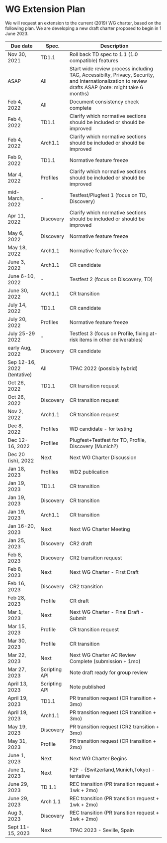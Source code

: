 # WG Extension Plan
We will request an extension to the current (2019) WG charter, based on the following plan.
We are developing a new draft charter proposed to begin in 1 June 2023.

| Due date | Spec. | Description |
| --- | --- | --- |
| Nov 30, 2021 | TD1.1 | Roll back TD spec to 1.1 (1.0 compatible) features |
| ASAP | All | Start wide review process including TAG, Accessibilty, Privacy, Security, and Internationalization to review drafts ASAP (note: might take 6 months) |
| Feb 4, 2022 | All | Document consistency check complete |
| Feb 4, 2022 | TD1.1 | Clarify which normative sections should be included or should be improved |
| Feb 4, 2022 | Arch1.1 | Clarify which normative sections should be included or should be improved |
| Feb 9, 2022 | TD1.1 | Normative feature freeze |
| Mar 4, 2022 | Profiles | Clarify which normative sections should be included or should be improved |
| mid-March, 2022 | - | Testfest/Plugfest 1 (focus on TD, Discovery) |
| Apr 11, 2022 | Discovery | Clarify which normative sections should be included or should be improved |
| May 6, 2022 | Discovery | Normative feature freeze |
| May 18, 2022 | Arch1.1 | Normative feature freeze |
| June 3, 2022 | Arch1.1 | CR candidate |
| June 6-10, 2022 | - | Testfest 2 (focus on Discovery, TD) |
| June 30, 2022 | Arch1.1 | CR transition |
| July 14, 2022 | TD1.1 | CR candidate |
| July 20, 2022 | Profiles | Normative feature freeze |
| July 25-29 2022 | -   | Testfest 3 (focus on Profile, fixing at-risk items in other deliverables) |
| early Aug, 2022 | Discovery | CR candidate |
| Sep 12-16, 2022 (tentative)| All | TPAC 2022 (possibly hybrid) |
| Oct 26, 2022 | TD1.1 | CR transition request |
| Oct 26, 2022 | Discovery | CR transition request |
| Nov 2, 2022 | Arch1.1 | CR transition request |
| Dec 8, 2022 | Profiles | WD candidate - for testing  |
| Dec 12-16, 2022 | Profiles | Plugfest+Testfest for TD, Profile, Discovery (Munich?) |
| Dec 20 (ish), 2022 | Next | Next WG Charter Discussion |
| Jan 18, 2023 | Profiles | WD2 publication |
| Jan 19, 2023 | TD1.1 | CR transition |
| Jan 19, 2023 | Discovery | CR transition |
| Jan 19, 2023 | Arch1.1 | CR transition |
| Jan 16-20, 2023 | Next | Next WG Charter Meeting |
| Jan 25, 2023 | Discovery | CR2 draft |
| Feb 8, 2023 | Discovery | CR2 transition request |
| Feb 8, 2023 | Next | Next WG Charter - First Draft |
| Feb 16, 2023 | Discovery | CR2 transition |
| Feb 28, 2023 | Profile | CR draft |
| Mar 1, 2023 | Next | Next WG Charter - Final Draft - Submit |
| Mar 15, 2023 | Profile | CR transition request |
| Mar 30, 2023 | Profile | CR transition |
| Mar 22, 2023 | Next | Next WG Charter AC Review Complete (submission + 1mo) |
| Mar 27, 2023 | Scripting API | Note draft ready for group review |
| April 13, 2023 | Scripting API | Note published |
| April 19, 2023 | TD1.1 | PR transition request (CR transition + 3mo) |
| April 19, 2023 | Arch1.1 | PR transition request (CR transition + 3mo) |
| May 19, 2023 | Discovery | PR transition request (CR2 transition + 3mo) |
| May 31, 2023 | Profile | PR transition request (CR transition + 2mo) |
| June 1, 2023 | Next | Next WG Charter Begins |
| June 1, 2023 | Next | F2F - {Switzerland,Munich,Tokyo} - tentative |
| June 29, 2023 | TD 1.1 | REC transition (PR transition request + 1wk + 2mo) |
| June 29, 2023 | Arch 1.1 | REC transition (PR transition request + 1wk + 2mo) |
| Aug 3, 2023 | Discovery | REC transition (PR transition request + 1wk + 2mo) |
| Sept 11-15, 2023 | Next | TPAC 2023 - Seville, Spain |
